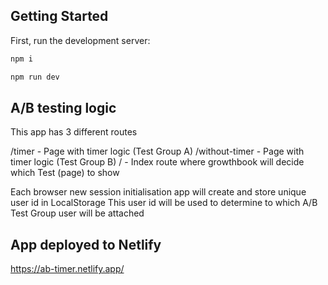 ## Getting Started

First, run the development server:
```bash
npm i
```

```bash
npm run dev
```

## A/B testing logic

This app has 3 different routes

/timer - Page with timer logic (Test Group A)
/without-timer - Page with timer logic (Test Group B)
/ - Index route where growthbook will decide which Test (page) to show

Each browser new session initialisation app will create and store unique user id in LocalStorage
This user id will be used to determine to which A/B Test Group user will be attached

## App deployed to Netlify
https://ab-timer.netlify.app/
